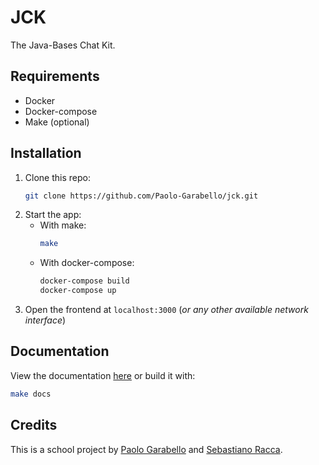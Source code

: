 # JCK
The Java-Bases Chat Kit.

## Requirements
* Docker
* Docker-compose
* Make (optional)

## Installation
1. Clone this repo:
   ```bash
   git clone https://github.com/Paolo-Garabello/jck.git
   ```
2. Start the app:
   * With make:
     ```bash
     make
     ```
   * With docker-compose:
     ```bash
     docker-compose build
     docker-compose up
     ```
3. Open the frontend at `localhost:3000` (*or any other available network interface*)

## Documentation
View the documentation [here](https://paolo-garabello.github.io/jck/) or build it with:
```bash
make docs
```


## Credits
This is a school project by [Paolo Garabello](https://github.com/Paolo-Garabello/) and [Sebastiano Racca](https://github.com/Sebastiano-Racca).
